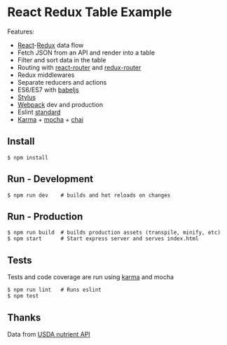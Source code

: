 # React Redux Table Example

Features:

 * [React](https://facebook.github.io/react)-[Redux](http://redux.js.orgr) data flow
 * Fetch JSON from an API and render into a table
 * Filter and sort data in the table
 * Routing with [react-router](https://github.com/rackt/react-router) and [redux-router](https://github.com/rackt/redux-router)
 * Redux middlewares
 * Separate reducers and actions 
 * ES6/ES7 with [babeljs](https://babeljs.io)
 * [Stylus](http://learnboost.github.io/stylus)
 * [Webpack](https://webpack.github.io) dev and production
 * Eslint [standard](http://standardjs.com)
 * [Karma](http://karma-runner.github.io) + [mocha](https://mochajs.org) + [chai](http://chaijs.com)

## Install

    $ npm install

## Run - Development

    $ npm run dev    # builds and hot reloads on changes

## Run - Production

    $ npm run build  # builds production assets (transpile, minify, etc)
    $ npm start      # Start express server and serves index.html

## Tests
Tests and code coverage are run using [karma](http://karma-runner.github.io) and mocha

    $ npm run lint   # Runs eslint
    $ npm test

## Thanks

Data from [USDA nutrient API](http://ndb.nal.usda.gov/ndb/doc/apilist/API-NUTRIENT-REPORT.md)